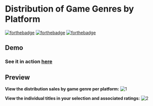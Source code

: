 
# Distribution of Game Genres by Platform 
[![forthebadge](https://forthebadge.com/images/badges/made-with-JavaScript.svg)](index.js) [![forthebadge](https://forthebadge.com/images/badges/uses-css.svg)](style.css) [![forthebadge](https://forthebadge.com/images/badges/uses-html.svg)](index.html)

## Demo
### See it in action [here](https://sukhjot-sekhon.github.io/Interactive-D3.js-Visualization/)

## Preview
__View the distribution sales by game genre per platform:__
![1](https://user-images.githubusercontent.com/50682117/110227455-eae52c00-7eb5-11eb-963e-1bc6077c4a81.PNG)

__View the individual titles in your selection and associated ratings:__ 
![2](https://user-images.githubusercontent.com/50682117/110227459-f173a380-7eb5-11eb-9442-a25ce26484ac.PNG)

